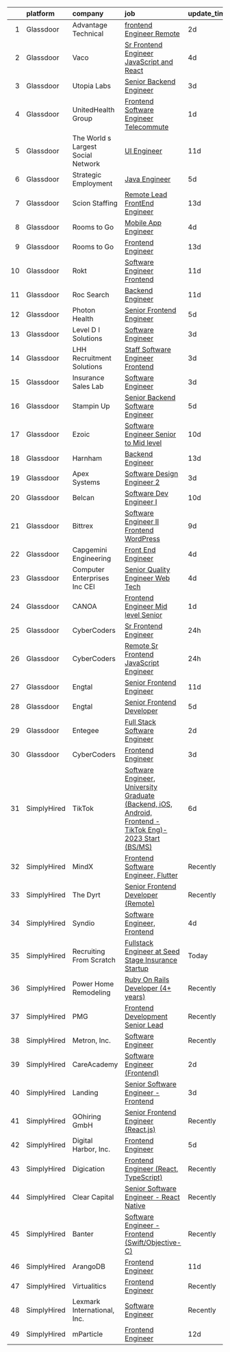 

|    | platform    | company                            | job                                                                                                                                                                                                                                                                                                                                                                                                                                                                                                                                                                                                                                                                                                                                                                                                                                                                                                                                                                                                                                                                                                                                                                                                                                                                                                                                                                                                                               | update_time   | location                       |
|---:|:------------|:-----------------------------------|:----------------------------------------------------------------------------------------------------------------------------------------------------------------------------------------------------------------------------------------------------------------------------------------------------------------------------------------------------------------------------------------------------------------------------------------------------------------------------------------------------------------------------------------------------------------------------------------------------------------------------------------------------------------------------------------------------------------------------------------------------------------------------------------------------------------------------------------------------------------------------------------------------------------------------------------------------------------------------------------------------------------------------------------------------------------------------------------------------------------------------------------------------------------------------------------------------------------------------------------------------------------------------------------------------------------------------------------------------------------------------------------------------------------------------------|:--------------|:-------------------------------|
|  1 | Glassdoor   | Advantage Technical                | [frontend Engineer   Remote](https://www.glassdoor.com/partner/jobListing.htm?pos=102&ao=1110586&s=58&guid=0000018330987e5fb58d14f649ba244c&src=GD_JOB_AD&t=SR&vt=w&ea=1&cs=1_f879a0cf&cb=1662967644117&jobListingId=1008129318648&cpc=155EB9D5185558AF&jrtk=3-0-1gco9gvkajcb1801-1gco9gvkvghqe800-d1201affea15231e--6NYlbfkN0CQRQ3eiV4YWjrRS1ho7HVQ9JO8v6Fb3eU0yDOJbdOiEguntuRlpE4-_N6DYLNj-GoNbhWoloW9UYMlEiTw2VMPn3FbRok7YLUCnncyZa0XMFF0mKdwlkeRCQychneJG58l5v9E7B6qjYHfb_wEMJuzNBhq2eu8UVNU4RIC5cgbk91vZg7LU1NJWvaqL89Sv0EW1QDkhEYGq40xKaEBaxQuumofMl0COJjNb9lttPh4LTxS0MbWbvgHhZT_9ts-0AwV_22H2hAtch7xXlUNX7qb9qaRuGFySQcZvS8NonXScsxdSsWLsHCjeAlOossBezp4R3VlyI9yD_MVOr1KM_PacENMpdSAl3gDFF7JHSO_YC-P-flQCmPPU-68189_GN3dsEB5DVv2VPZXTks8UHCEGH6GzyLlMt1r5-6T7xMH08uYRXzmxlTAdqDEQrasowozIG_COzmAkzt947tsE4NEMtv0s3Lu5Arq6o1Qu6Qe4VfWy9yhmDDE116bRxddOegSQ2YKxpXkCggEr7H_KfVkO4IAhd4ideMg3wCSrdyB7kvRwcFQR-TKyyPSvYbmqxiXgYiF82nCmg%3D%3D)                                                                                                                                                                                                                                                                                                                                                                                                                                                                                 | 2d            | Santa Ana, CA                  |
|  2 | Glassdoor   | Vaco                               | [Sr  Frontend Engineer   JavaScript and React](https://www.glassdoor.com/partner/jobListing.htm?pos=103&ao=1110586&s=58&guid=0000018330987e5fb58d14f649ba244c&src=GD_JOB_AD&t=SR&vt=w&ea=1&cs=1_f4d08de2&cb=1662967644118&jobListingId=1008124300502&cpc=8795CF9063CD573D&jrtk=3-0-1gco9gvkajcb1801-1gco9gvkvghqe800-4e950bf9f6acfd0d--6NYlbfkN0D_sybMACCpf9B-677oK5j6rPldVB6BlrVvFjO_o-GJZbzuF-qh4PxErFUqfUsv_6skaUflXih2BqdXhQlvP0FZVRezZT1P0kLKNuI5B0daSfHRSjiwz0W6ARHyE9ciVYL2wPpF1d45DLyArxkQJT5HCNF116AheAbVrY-Jp1erOzULN6xmpSGnfnmfQ0EMtjU6l3zqsqSVST54N5CgN0RW-_k_KfM82GbqEF70H-O-1zPld_d-GTTitVfp1GUJ-Ao2KkZkzQUM4GjqYqGYsBvXVr_JXdexjY1ibjnOZ28cQ1Wfv4MuRRcGsOH0ygT-Rrf25FP3Sv2Zg-BpqNS-uj-W6ygnjLVcaIV-V5oNvtOurj3D3jOq1AIBcBAhF2UzrW6N11uakBpG8TlyyGGdLTTw9tShnq1okn4b8CPPDNX-ZqP17hSnpRTH52qBFAyJv6IQdxRleufYDO6qlTpZgmEmcEwDwMOb7SIcghLi-5tKqe_CXp0_w72SfKxBagcU0nSRFPb2wzeBAGBixkoNrCZ8MUrSYgCbIMRMyJAQlPbVaQ%3D%3D)                                                                                                                                                                                                                                                                                                                                                                                                                                                                                               | 4d            | Remote                         |
|  3 | Glassdoor   | Utopia Labs                        | [Senior Backend Engineer](https://www.glassdoor.com/partner/jobListing.htm?pos=115&ao=1110586&s=58&guid=0000018330987e5fb58d14f649ba244c&src=GD_JOB_AD&t=SR&vt=w&ea=1&cs=1_41ad87e2&cb=1662967644121&jobListingId=1008126587134&cpc=CBEBA1A9D941894A&jrtk=3-0-1gco9gvkajcb1801-1gco9gvkvghqe800-f89f9b1e4993466d--6NYlbfkN0A67EbyqQZ2m7633xFuWhEzGHB4JWu7JYf7ZqKJexKnq162wqYanPRGf4HU2FTv_qYoK-fE7HD4YCvsXb894lBtgBas6AWca52qHWp00P4-DAl2NtkAW_eqPymGkShVRFcXBXTcbr_42K_8WQ82L1aI8en93F0sq-ZLmuQ_bOhqYGE4YEKnBQl9-b0xU7m7qrQXkuLKkqR6-Z2W9fIj-BM1USpm_HvU9PzWHVwnb4cnxDhoovwfUv6awIpbzpPgZLlVvtkSh8AidbfUd_gCSW1PZypNClJxBrus-HVz7MTpRDSZrXaxUJdxVkk6UTAy7y_Ss_OrbwioviDg_tay9vDYKAcEGoWJH7SIVD3J20jhglXvt8lR3l5NPdL5dtw2kIuJ9ClRSy8Vcilrqkz2eOEMSzdEK3rzYBrVXh-BiFkc82YKos-h03HPoez9ZYzSPoY7ulbAgja_Ccy1sqKs3Al41rTTWbJWxXt8n-9eQ-f7GmR0x9-5ieF9I0U6yDZzjwbt6xPkIkrvHA%3D%3D)                                                                                                                                                                                                                                                                                                                                                                                                                                                                                                                                                    | 3d            | Remote                         |
|  4 | Glassdoor   | UnitedHealth Group                 | [Frontend Software Engineer   Telecommute](https://www.glassdoor.com/partner/jobListing.htm?pos=110&ao=1110586&s=58&guid=0000018330987e5fb58d14f649ba244c&src=GD_JOB_AD&t=SR&vt=w&cs=1_5bb02ff0&cb=1662967644120&jobListingId=1008130749494&cpc=FD1C1DA32C38CFA7&jrtk=3-0-1gco9gvkajcb1801-1gco9gvkvghqe800-63cc2aa47bb42404--6NYlbfkN0C8O9VKdOj_1Zh75e9_CvYhSsWVxS1Pvi5WUWhsf4w7FOycHcR50Ta-CQORLM6vDVfhRbSYhYfW3Oj53oo_jxCdoQJRjMz219Qg33tsUGtjOmLguwsLwG16D4Ns_gAd9u9N9xHmCMWsal-BdaEvfTrfCYLZkKS0KKSaZr11LQ5DSLvSsBgZBCdsJ59Ob-2j2Jfnq0nCMyeujExHv1cNZaQBg-br7IBzqSIFCKZTg6OBYzBK1R0QJkPZQCyhibs6b3aSOdJwkHttqQf-hcUJr4DE3TpwfVw_8-km0d9fxvWq8az8Htho2aP3HWr8kcYeRdGNJZz4ABW7-YSpFTGjfx3aCujHcs_gV9BfHIyEFI8s0PUGWRcmFOgD_QJX4Klty96SliDSAnE1WrxRaiJSQQLOQJbPY2n-hWaX7_Wmux_VgmiyV5OMNOkI-K23WZiWHrw%3D)                                                                                                                                                                                                                                                                                                                                                                                                                                                                                                                                                                                                                      | 1d            | Chicago, IL                    |
|  5 | Glassdoor   | The World s Largest Social Network | [UI Engineer](https://www.glassdoor.com/partner/jobListing.htm?pos=127&ao=1110586&s=58&guid=0000018330987e5fb58d14f649ba244c&src=GD_JOB_AD&t=SR&vt=w&ea=1&cs=1_35b5b320&cb=1662967644123&jobListingId=1008107325704&cpc=B076152010A3B66C&jrtk=3-0-1gco9gvkajcb1801-1gco9gvkvghqe800-b0d1d05e3f9e914b--6NYlbfkN0DSgjPPcnEdvoK3uuxfISLALE6pB1FR7YSHOr_tSg5_QGIhoz_2VqUepdcKLBLI_zRC1ifvCFz4IC9M3K3yzi4LSEqnxPFcKoVN2ufIuoXP-IvxLw5B3LarhrY3vGJNFJPxPWXQ0SXsg7cjzARpfxY1j2ZZzyPhjU_M59m5a8uGmakB0If0jB-JHzy-VR_NgtgFTQ6IxGqYbixrNQAxTyYM2Aqd3aysGD66xdLNvRu0pJBV3z-QqQ44ncgm4eKRiqib_Ppx3_PEMHZjKTnlvo0RfGj6UCe--pcM51BT1cmEU8E-zCu5dzM0i0qaHkhqTZEvgwmhLweEbsMwSzbKr0pysT0bInnRe-8i6-LvgNuNT2qVDU3qazNLEdVgfqba2JKiR8aoCu0RFQfksmTtWd_hKP9OC1opxcfBQ5KILI9Pb7jWZI4prTMUCL8XHKas5LJbYMNi8SvbovJX7or33WJoxZWiMMEfe9lTYMaX6fBwoMmKncZO8FxPZwe6JQrUNzFK-UYETWbW2GPquru7cbAlmeL5iBTcTerPTHcWl2jBdry2rjXoyQPYJ2oy_M99KoxfqMyIUKa6iUIkcDCCzsaE)                                                                                                                                                                                                                                                                                                                                                                                                                                                                                            | 11d           | San Diego, CA                  |
|  6 | Glassdoor   | Strategic Employment               | [Java Engineer](https://www.glassdoor.com/partner/jobListing.htm?pos=113&ao=1110586&s=58&guid=0000018330987e5fb58d14f649ba244c&src=GD_JOB_AD&t=SR&vt=w&ea=1&cs=1_b37dfe33&cb=1662967644121&jobListingId=1008121419248&cpc=FDA93C03AE7AED37&jrtk=3-0-1gco9gvkajcb1801-1gco9gvkvghqe800-3b1412e8d633497e--6NYlbfkN0AEgitr2lGK9-2Owk_bCXKkX9ldcvmrRzAzunryDtq0mgDhLVKVGwIDjzzzoVm5zY2qVjCTOIX8h_W3jKvDllHyxzgmSlzyeF83fgdaw6MpEJnGALuiXS_55jcUND39fLM0krUxM5RRHvZakkUj3zrvbmwkTBuu7l7m6PH8nPF8ujO8DVeeX1ddbatx4OkiXabnzb-WVFIyGjFS0eP6a5ESit0qr9_ZyAiTNmq5-TQ5QVxqOTt2Ui3n_RkkVBq8Dqk7Loonba_ArFUB2fm4sVNA_cMoraBJwPfTBVNFS1aFg3Li205T7zB5FO49CI5fR1XCbz2Vpx_QjJJL9qR-OR8jz7nq0h5P6fSIKzA2cLKJIUAVvumlvdd3AKDX_BEb3sU06pvU6eFh__VVpV2eUS2cyyeAvbNV6d1gV411GcwAbNEALEva58XDiav-tomLV7FD1gM8zdwp4-ijJSHE89aAXNW6F0fxoTKrajSsbwREgJMuJHZ5Sv6xjK9hT8iTjF9Y4UicY-jsgRsL8v8b5kwMP9cYHG_s24Qzol4u9hiVqsNYEa779QNTeNEa5uwucss%3D)                                                                                                                                                                                                                                                                                                                                                                                                                                                                                                            | 5d            | Remote                         |
|  7 | Glassdoor   | Scion Staffing                     | [Remote Lead FrontEnd Engineer](https://www.glassdoor.com/partner/jobListing.htm?pos=121&ao=1110586&s=58&guid=0000018330987e5fb58d14f649ba244c&src=GD_JOB_AD&t=SR&vt=w&ea=1&cs=1_f7497a04&cb=1662967644122&jobListingId=1008101511563&cpc=39A4E8CE329AB187&jrtk=3-0-1gco9gvkajcb1801-1gco9gvkvghqe800-2bf903fc10a08fc7--6NYlbfkN0AxNjU9wWOnkzYrjpAN9mGGJnqCtvXlnsxswceXA4p8arctmlbenC8IJNJSuXsXgElwSrrl0KOsMNLZlTedKbHbb1qId1P5t4L_x4ZwjYvolSjTJSp7n72rWt726HbxkleHI9p-rTHxVWjIf4OLuw6BWJqtJWCN-xXdv6ZJfZuYGRlu4-q0Jv1KLFWgNXPEZ8N5l3whSHEZ5fUEJP7ecPRoBs1zU9ENdcsolmckxPCSg_pgC4C8AcwKh2yjml8WLiTbJXI7tCj1bvm3R2N5xdwRdv-vAeVHf6SSX-WqftfaCm3sUY9t3e1VztPp6oJyElt8IN7E94ltj4Tjbw_80jhifIRHWQ2TB4yJOcyhgDzrMMCWIa8rzMczH7k1mkeOJgBZkCxnOfi7FFuj1Cd-D8ItSs9lke5jJ4PSrNu3an5jGbV5La7aZZI3Q--cyL4AWLRFvLek6_JL-Xz5fmg5ls6G1DW5UiVANq7EpvfdecX26wAMq7tPWWXm7W48v0zZwqqh6tOxjdg_Pag6EMCNPfSn)                                                                                                                                                                                                                                                                                                                                                                                                                                                                                                                                          | 13d           | Seattle, WA                    |
|  8 | Glassdoor   | Rooms to Go                        | [Mobile App Engineer](https://www.glassdoor.com/partner/jobListing.htm?pos=109&ao=1110586&s=58&guid=0000018330987e5fb58d14f649ba244c&src=GD_JOB_AD&t=SR&vt=w&ea=1&cs=1_98a9df27&cb=1662967644120&jobListingId=1008124863077&cpc=FAE5E775D180B2FB&jrtk=3-0-1gco9gvkajcb1801-1gco9gvkvghqe800-a7c8396e4803a5f1--6NYlbfkN0DQkrWslipYdAKKBYyyAy12PZe5Qif844XZvzAwxKbcyIRxhdHaqMzJraSVoY3LdvaMoVlId25UYiVfvF2T0JgShpZ8-PdqbksD1Vy0piyBybvYu-bmXQbhcD4Lmg9BhRCSVd-JAz7mtzViAr63dpTQrAH0IH5xruTTR7U-kq6FmSAKYU2tYVxcPl2x6zND9L95BcNdqINhewLfr372HaSZd2MI41yGziv0dv_TTCrCDEhztLwMQuuBVtEn1n4GJmlUuwahXfHzCQ7nLAoq1iG6GT0kN6FVBZ6BZOsyffXOP_ZCwA2zSSOzpMfp-5z_XR0PSCEU2PDFeOO9-I27Nil50qrvPsBW-R2vNfvhevx9cYEVoJx6dA4eqgYtdXTcCkOsJFJXxCifQ-U1pwF34xQq43VcMHPRPxaLjS36_DAKO1951P0b_NjrBSxvKT8mTMb_wUyCzvqAFDTXpqCQanvNEqIZ__X7N-eqpsA3BG_6VkizXdp3SQ7LAbXgT0mKfQo3-VYV0CMnujywW-7a47Ulr5EBXb8Db0hsSGqkr0-KdCASIxwpLAfZ)                                                                                                                                                                                                                                                                                                                                                                                                                                                                                                                    | 4d            | Atlanta, GA                    |
|  9 | Glassdoor   | Rooms to Go                        | [Frontend Engineer](https://www.glassdoor.com/partner/jobListing.htm?pos=101&ao=1110586&s=58&guid=0000018330987e5fb58d14f649ba244c&src=GD_JOB_AD&t=SR&vt=w&ea=1&cs=1_4d9607a2&cb=1662967644117&jobListingId=1008101023855&cpc=2CAED5C921A5F994&jrtk=3-0-1gco9gvkajcb1801-1gco9gvkvghqe800-d7501799ad4c8982--6NYlbfkN0DQkrWslipYdAKKBYyyAy12PZe5Qif844XZvzAwxKbcyIRxhdHaqMzJraSVoY3LdvZqdbhDVRcqMbQg9zBKlovBqZFMKKGvJWxnb3S45f-62NWUmbAKl-INeB2t6QZiWm3M1XCYbFffNuOKgWmrB1Y-k2AUD71nAFg2pFsx9_ZakQLz6Mwdh-3VWtaNPTu5NGh-QxYGnk7V3y0JyY2qZphR5U2hG5YYVa8kFdZLbVdWQoxEUtohmkQxXkSyd-qAg-DC1l8e3Mnc7buLoK3AH59B5qF0q3SqLxlTBQMR-9nsXQXb5PKbjVnWy_TC4t6E2bpyemYMMRYuO4NKxhtJekoa8wfkkVMxRLzy7eCFW0iBH67RCtjayl6dtP_N5a-GNMCMjtMg48ZbAZ0FvB7yt3LSAA-a4HurvO7zA9takOcMFQRRFn965K11Wl1mKUMGr09eLEvKwEYkwlKWgaYj8QyTxHLrQAddT1itQ6Y30f7V7XiU2BLFBrOsDs23e3aRsM2ytVEFpzp2iI5cQd-pI237GV4UrGw-9kaZ41mrzDF9QA%3D%3D)                                                                                                                                                                                                                                                                                                                                                                                                                                                                                                                          | 13d           | Atlanta, GA                    |
| 10 | Glassdoor   | Rokt                               | [Software Engineer   Frontend](https://www.glassdoor.com/partner/jobListing.htm?pos=126&ao=1110586&s=58&guid=0000018330987e5fb58d14f649ba244c&src=GD_JOB_AD&t=SR&vt=w&cs=1_4966180b&cb=1662967644122&jobListingId=1008106164468&cpc=B076152010A3B66C&jrtk=3-0-1gco9gvkajcb1801-1gco9gvkvghqe800-77f2ec8f5e284c85--6NYlbfkN0DG4ntHtB_rMsnfhgmnSvK2brktLme1L4SiDeJjQ-izrVOLqRJ5-yjEhSyAj73O13Q3PtO63X5KJyEGElkrdXC8dVYl555yTfjfI7zCTlDc0ZyY4p5FPcUz1l-RmiMjyRN-sjkBDVTije2tXsJVMzBYagowhzKLNYnE9juGpy1j7q2Bsn88RW-inloWeTBnmKbT0ikGAeuDJ8Fb-q3Aezf2f61rVtcgyMRVWG3zpnwrPUzqQP1sgmw4tkr10QxC2lQTGNpp7u-SCeL4U0eGnYy2fuXN1qzFecc6RZDhx5bdIjlUK943Ozj_gzGey7i6bVIlPy5q0e8w7eGPqAGLPXDs2Q-o4upfrStSLK-tRgfJbUg_gjwqdDL-mxBxZYRT7KHIzkAapIlqMuOEUBzuHTrHbexaRHTiOm2z1mbUC-3p3PdwRqntQB17FKbiBCnRSt3BkSr3BCzzCspHo9BrZlzz42DfDwdqNtjrd4FReeSTmR3kOQXr5xVOSMOfT3zxGy8W6g-gkTv7QTd8WC2Vrk-K-tNnKnzvcze4psTz5-pRaaDCX0d7NSSZtnDp30KTGYIBaW3ng0sggzI_6heMw3sYsxS4BB5WJjln0fyBYOzfPBd6akFQhXb_l6UsYYb9ccGoL6Hd_91gzPIWP1dXTdGQDFmM6HpYLcYVa1GYAcW0TCOdwh-JAFUhx3T_TagFXtcoUI1waDCDPuw5EJOnMtX84n3MuIDi55xeIpXmBtdjLK_pI1HI4vnbQuwtMQBN4I0dREvmUUyAsZTsAVKLpAbJdCrssio3Li1zxupYD-9PMAvIy2372AU-QAMuzI-6-cp80K_jey7Ar0HPuiyiyuh_rFApCCzOnCrS_Ar0-yfA_kiZkOilxw-pyBYu67gH9gbNeG8MkSW4bERLDfA8oesdU_1qK5q2D1fYGLKRPekmsuOQaU6ORc7Aw8oWC-kYkWyFzUMvfHXejws2Cid2fHEMQbEaYSjbkB238l9XFfmJlxiDwvmOri7I)                                                | 11d           | New York, NY                   |
| 11 | Glassdoor   | Roc Search                         | [Backend Engineer](https://www.glassdoor.com/partner/jobListing.htm?pos=111&ao=1110586&s=58&guid=0000018330987e5fb58d14f649ba244c&src=GD_JOB_AD&t=SR&vt=w&ea=1&cs=1_e96c75ee&cb=1662967644121&jobListingId=1008106179624&cpc=654405A9B1E0A9F5&jrtk=3-0-1gco9gvkajcb1801-1gco9gvkvghqe800-6c1ecb19c8033968--6NYlbfkN0CMHfdvImXyhvk82aHanYmk_omNMXOkHedsHncAw9pogZQ8McdVG3ZgtV6D129IFYheYl2AoTsvV61TgBRO_HWqyA5chf7YpcTjmY0CRU3HNnb-U__zFRYToevb-Kn6eYKSCvBY-VRcSHlbu9PRsmVnOe7JjoVOa6tNFUKG0bVBwDI2zVJTfqOVdT8PbtOoviLEubdrWphGO9W2wMJJq5aBP9mQL3csfWW7_Bu6GkR3is_ecgAIw6ZLKRqVz0jpBO2CUz5sdZFiv-vgUFWYk-KFbo0N_HGuVVma86bHZ2Y2KwjHSsVW7N-URsitTJpBrRgABemqctFhimml4waq9pToYMZGYjmXrSrKprl-kwEDV9leQ0Lpt_cEiUh_bSv5NK70W-o2uXEhJWEGuRLwzVuApTHgDXOGanK7a_YY-v65gWQFooh4ldWMUgY58N6cdRe23pWT8G8FcLJgjE_kSXyyxU1AJ7pOIQwNBLk7gjiYZvzlFec_VDQrk3OLQGKVSBs%3D)                                                                                                                                                                                                                                                                                                                                                                                                                                                                                                                                                                         | 11d           | Remote                         |
| 12 | Glassdoor   | Photon Health                      | [Senior Frontend Engineer](https://www.glassdoor.com/partner/jobListing.htm?pos=114&ao=1110586&s=58&guid=0000018330987e5fb58d14f649ba244c&src=GD_JOB_AD&t=SR&vt=w&cs=1_00c073b5&cb=1662967644121&jobListingId=1008120705544&cpc=A65DF3A704A48F9B&jrtk=3-0-1gco9gvkajcb1801-1gco9gvkvghqe800-f13415fc29669980--6NYlbfkN0DG4ntHtB_rMsnfhgmnSvK2brktLme1L4SiDeJjQ-izrVOLqRJ5-yjEhSyAj73O13QCfwQQ3-HGC25VRam0C81xAdFqXaWagRtUtaXex-Fhc_kBkdUpvTQAUas88MRyjwb5fAzvpF2oVv4g0vPCnWjKrlqqgO_rdk_6qvV7LwilBDnIc8JEmEn983fk7Ia-WgXAMf998LbK2mWgffqLQ8RWkubBxvQTM35m28_iNCUY7UhnOAqLL6IajBaUHlGvvRwMaQlt_FQxnZWMVCB8hXPljV9rZpLQ7diSkv1uVpSuedIWKeRtIJwQwMCgVPTZ-NfWODZJSWxa1FdjZQv8cuxr6EKiAw7kM4uOClPnMBawYeAe1CfMKCe__JRtyUgdU-qmyGuBsMEJ_UNJNwFZwYitQbkC5fh7SOvGXxf_3rD2cMjxEg_rB17Vjh2z5HjBWpJysnh6tDHeb1o7qY4y8QClqW4NRiSzUQTAdxPUUD9vVvJQmGAGyH5OoD2Di-T9IHHNxcnJqI078qupyxOfPmFELKU-2hE_zAJq60OKFDjDB7tLPtW3naL5JI3n1FVVSnfR3R4Bn45JOaPzricPMdIeHrrFnItSC5U3Y1OQeqQ4R3_O_Wm2xVXgzmUyL_d-525nUD6YcrU6cw76ZSCH089iiEa4vVyThnMp5WzvVm8sLyY4L2Ya_FZLjrQBBZWwCMVeb7QWTx8uP2bB3nK_MkKgpJYtxsJbiE64jwyzQ5WQ-B25V9s_XT2eUqQFB-z8XZpOgrwbSE7le9CfmzsNfP4OyE4pytvIBWWJPJGofU7RFiXfuMHl-1vTf97KgBpVWRQvnuiN6AWEd2DLsBgsG1_p8vW3BstHFc0DXzqja1lk19R61EFBER4jQwLraeSfAPLOJksAQTo4Qa8caWoxF-wdf_uxqGeNzjfwg-9Qo1-R1Flf3VwE83tMH95Lb2iLmZetolsbTYBTVOCCctz5eIbCMSu_MidopuKmuehEQpkZFniRwdfwL_jg)                                                    | 5d            | New York, NY                   |
| 13 | Glassdoor   | Level D I Solutions                | [Software Engineer](https://www.glassdoor.com/partner/jobListing.htm?pos=120&ao=1110586&s=58&guid=0000018330987e5fb58d14f649ba244c&src=GD_JOB_AD&t=SR&vt=w&ea=1&cs=1_bf8ee50e&cb=1662967644122&jobListingId=1008126611333&cpc=6FC5BA77C9A4CD78&jrtk=3-0-1gco9gvkajcb1801-1gco9gvkvghqe800-e4922974368555e4--6NYlbfkN0DoxpoMtjotM0veAeAvPnoGGr2G-OnzvfwVh4tR0PKSS0wPbv5Gf1fb6TgCQ_258bHGReqYjc7Sb55YfEzp8SvVXcgMkCEiAK3rhhZkFiAzDIzV1UeiekqpLHCLY6pHaPXxuoNxYnRGQRsUN0lf2PH2TjN82fIAjOK20Pkyhiabd6JwfMJDVneAdl2kFTvOn_--33S6OxiO3PaaqL0APyD25BDbU0wdzPQfpXS5FIm3C7ZUT87kvb0MwbbrKKOl36uBWHmNHsHMCdaot9zWTWcDVwNGbenZN2fhk79ntrtlCp9VnhkR81cIX1mf6UJgcLBYr1plpFDDWu31rfOUOfTpiiPbSOPRP2nMstPpJJqnzZzXGBsJmj50iP-KU4SZa-zaekWjOhLn7z1_CNtU5olbYzxSu0qoHK9tdzCtmkDvWpDrfxpuKVzITDtSkIGyiFkOvgWMTYhTE5S0qJE5TbCgh3Ja11xi-KHr32xsaD5gN8e7hVxULU0OHRgasF1qhxhlt7NJBv8qzdWyd0JN9lDr)                                                                                                                                                                                                                                                                                                                                                                                                                                                                                                                                                      | 3d            | Remote                         |
| 14 | Glassdoor   | LHH Recruitment Solutions          | [Staff Software Engineer   Frontend](https://www.glassdoor.com/partner/jobListing.htm?pos=119&ao=1110586&s=58&guid=0000018330987e5fb58d14f649ba244c&src=GD_JOB_AD&t=SR&vt=w&ea=1&cs=1_2b34a0b3&cb=1662967644122&jobListingId=1008127232968&cpc=AC285F3A3ECA6BB0&jrtk=3-0-1gco9gvkajcb1801-1gco9gvkvghqe800-d9e93a61129cba70--6NYlbfkN0A_GD1K3dzeu7WcKnsm6RLSD1_QV-mkIht0EvhowBp1RB3nB2zK51B7Vjdo850qtD2rGVOISpEJzKGRctc1CbYSpvubAcQ0tdv-Px6lIolYm3r2GTGWii5LpjK73ImhsViM_z5kdC4YEL0bMM_aBQHQwHb2brFQ1rdcyGCCD-u8Aj79b8ByFrrFSl8m17xW2GDy1mwakOBoNXNBUedDvzCBXSx2Q1rFlIIxFvq-drPpaCpwvtvhpNF4FGe8rayPnBO4iyEO5Yz3whlf1w2ufUIw5MI79t3pJSIynPgYiYwt-5vVSmRK5QnDOJYXiXjD4ljij-J-ijibuMQs0nTA_zjxiupQ3yYDGj3i0HNmMqQdq4_Y4JxZZZqrTVwd_b2nv9MyK54M4QhnmNX3puJ34fAJGtL0MMWquznrj35vhm-CEB-lXQbqyy0cPnu7I8FWMGzDCPCfkeWUMOY31Vg9_tciyiLnelBgtbHaxfbvz_0JRbshs2lWowP0CHNPNzWbZwFKc5Uc9VuNgAC6MLXGkjBiOAE9TS13ssRdNdGuY96VdZRZZ_njIpVi6YJA1Uy1HZYirunDkn8l_Da8PYgvhm4ZaXYDTWlAcQnKCCW5oE_a-KTsOGUkyvjgslI5uu8xob5TXHH6fn51nkZMKKVfih46QdAoJepfMTYjs7LSdgxe3jKKKMi-EcLgSTS7pQjdSvA7AC1TfSCvUrsQtHgNo8Q9NflXO0HUgzT0FGiCz7444R1dKUC4_uc1V7N32IPYUwmLIes0EqS0NObIRs_aT2v8NlGeO7A5j-A%3D)                                                                                                                                                                                                                                                       | 3d            | Millbrae, CA                   |
| 15 | Glassdoor   | Insurance Sales Lab                | [Software Engineer](https://www.glassdoor.com/partner/jobListing.htm?pos=108&ao=1110586&s=58&guid=0000018330987e5fb58d14f649ba244c&src=GD_JOB_AD&t=SR&vt=w&ea=1&cs=1_5a589ac2&cb=1662967644120&jobListingId=1008126255313&cpc=71532419B2302243&jrtk=3-0-1gco9gvkajcb1801-1gco9gvkvghqe800-8432d85143ab3f20--6NYlbfkN0D4nuovUOU2dPryPr7-xanE7ZFWASvaSyNm3BqXIbrO0kEOGMXXe_wCrI_JoPWUXP9_G7zXMQfK1FCaphNwCFzm_G1N9ccnMZRcn9veBgY7OZEeAhl_iSrdIXKBpIb9TTv4Q3T7VxfOI-mxXnv6BlQ0aT8q_7HYlBhY2aGtvpRAlgF5OOTP3yuDjOiBsuSWLfCd8heJhhviCBeKuIsEnDZitMCqKkyxVELc2bhemLsC9DVF9OwfE2FHyggXimB9YXJ6nRGkHw5xcWa3Bo45-w_XwrPPPdDc1DnFqgKP-2sMbTqV7gGL8enmb3wXJvc6O2Q_a0IqgJTekRG9QQgfBeQICIV0e2HziB-5s0exTEwGzCmR3JheR_RLQgcbg6fVVyXO2DKKNx3ds114jU9wd_J2mLJTw1KNzrkkF92VW6LV9F1vNaJ6__xGMrY0aen3G2guIJRCt5KNhQtWQJS-TlOTOSGkk2CdRNzwcrMmv2un_UcHe-dpWj4KOM35oGETXsCdsi0yEVjo6A%3D%3D)                                                                                                                                                                                                                                                                                                                                                                                                                                                                                                                                                          | 3d            | Irving, TX                     |
| 16 | Glassdoor   | Stampin  Up                        | [Senior Backend Software Engineer](https://www.glassdoor.com/partner/jobListing.htm?pos=105&ao=1110586&s=58&guid=0000018330987e5fb58d14f649ba244c&src=GD_JOB_AD&t=SR&vt=w&ea=1&cs=1_13ff2a19&cb=1662967644118&jobListingId=1008120691992&cpc=A156626C531925F6&jrtk=3-0-1gco9gvkajcb1801-1gco9gvkvghqe800-f92312f695480afd--6NYlbfkN0C2ruSLbldHgJRxGqX58M4ekFWuaOJ1Xy3nZgzYPyc2K37hwv1yneRTQIcI30P1xsvc4WyCSWXL4dZpEcAjy0PQTVREbYrVwoKT4pzNRZAcqOaifpTm33oN_VYnIu4ASa4EplTCfA64PcFTc1gPKympLjzUOXoFL-Avo4gNf2lFAdIUU6y9s8wPtcXWh5mCglK6p72ic6iVbF1EZzPzjv8hkW5aLG0k2qqy-emUwzzqXTRH4ch0dNgsPT1PsjoJKaRbSiVRoDjRFgKaZRb3qlfib_amoRzZoQq60PYgAUKSlWlKQi1P1sUcOEyFnNIA-mQvjhC-mtaK2OzZsFIdZ9KN9KO43L_eD7dtqmjBgZPmpRsN07xpaRVIfuLrUk3SWbxtuoQ102gEw9cVss5GrlCSbOra8cydQJurjursd1yOhC4giYmG_biV8RUU-1OgnKhdbpMKFVRAffoVEJsflz8XDTwMoqHyqGUb2PQQC3VAxIotkSzZ9LxQFhW_D3TStjm4kYeuHI3q7oRIpwnRiWVr)                                                                                                                                                                                                                                                                                                                                                                                                                                                                                                                                       | 5d            | Riverton, UT                   |
| 17 | Glassdoor   | Ezoic                              | [Software Engineer   Senior to Mid level](https://www.glassdoor.com/partner/jobListing.htm?pos=106&ao=1110586&s=58&guid=0000018330987e5fb58d14f649ba244c&src=GD_JOB_AD&t=SR&vt=w&ea=1&cs=1_5f57f0ee&cb=1662967644119&jobListingId=1008112130971&cpc=74FD5BE86273CE52&jrtk=3-0-1gco9gvkajcb1801-1gco9gvkvghqe800-4621743211bc1d03--6NYlbfkN0D0pzMgtNUWpzn8X5XVkObFKyvooyIGCFK59PHkyYz6-aLralnZOip8wJTPJMsb-V656qBe4hoYnwYC_J6fWFs1-yTKCfR9TOgVzmyT_VZTfensXrr0OOxfYoLTB2vIUpsgmQLc7Sh-2sWEq1QNpk07trX6bknxy6rz43FGaqqwT6DhsMgKEONqQRXLZCB1090UKlc-jCq1lyMiU8_epaQalJ3jslo0JH3j9-fnJ6r60obuTVTRcPtnIat7SpNDcY6RuqwvbksZ4F2ngAmgo5wz3N20Q3S9YLVUSJqc4192zDZ9OjFbxQMBFQyaT677DRnvI0uVwvmrSfmr15Nn0JZCKS4fe3NkK9iPR3lpiIbKvbF6C3hYx2z9hrYOdySZxcnC-rApFunXSu6XIjpyrxgQjYGZgX14HtxJxHwl4xGwCZLslcBJGZpBJ0K2Q5GS4rnl-vA8dbSptGqmyCQgptYxv65wvCyDshwmAuVMLnH7rA1YuvePR7ejYxZzdgBDbCjXzn47YT7F5GTWQvXFAGfoTAhPZTc3JlAf9HCteOVIW4nh1iLBPNDpJk844R8mRy1QemeAIQ2kpHeaqOg-Hkw2wDGwgPHEZGQ%3D)                                                                                                                                                                                                                                                                                                                                                                                                                                                  | 10d           | Remote                         |
| 18 | Glassdoor   | Harnham                            | [Backend Engineer](https://www.glassdoor.com/partner/jobListing.htm?pos=116&ao=1110586&s=58&guid=0000018330987e5fb58d14f649ba244c&src=GD_JOB_AD&t=SR&vt=w&ea=1&cs=1_3872427b&cb=1662967644121&jobListingId=1008101961768&cpc=F41FEAB56D215062&jrtk=3-0-1gco9gvkajcb1801-1gco9gvkvghqe800-5cd661fe094360ef--6NYlbfkN0ARICpNo1DhGqfodICOss3ZS6QdhS5AHh5hrs_CHOPYq4BHZ-NWbK_G2I-30mX4efI3qDu2kJLiroSINC_te_ZYqGd0Wq6bskVJvJ-W6fAXIpn_MG8TjXGzRXAbGlhSu4x5RDtWlVlCzVAxxwc-GJ7Jn4Jgc8GG38sgW97Z85qeoGuXYvLMfIuBqxoq1HYzQKp6YEkIHQtbtb9x0uDF3BLQAUxSItHYk6u4MjRJxdGmaNUPwZfbgotz2foGzMXRMhvqeApJClYxj91P678DMSoNL6bWBEumiPuGAN4JvItpvDh9ZY0dVBmQZ3a1VLHn2uZmujxiPCMaqmulVjIGzrQ8uBa3rXTecKcIO4Z-fRummIinkx0xP28L7nhy0vEcXyzmYZ_bwoVXzaaxvslhhcTZ89dg5VW4wXDICXUKZg1Bg3u4FK-nkETJ2BXfM0Pi2pxusptPPyHq0Zd11sLJZlNpFBbNLVq9l-YSiasGz4_wJTw8OevVxac05p5v4GS7R0CyqAsLCgRAZqkzPDCECOraie0_6qpQp4ZSX9hbe77jFJZhPytP1Fze9sfyAZMDW82ffpk5nax_x1JHm53Ql9sm6OAxcqU2rpHu189GF4cwVE7BBVAHYBKzTQkejU8eVdVxA5dwXq_4aytnEfquG8l9CSb1xKlIPUQ%3D)                                                                                                                                                                                                                                                                                                                                                                                                         | 13d           | Remote                         |
| 19 | Glassdoor   | Apex Systems                       | [Software Design Engineer 2](https://www.glassdoor.com/partner/jobListing.htm?pos=129&ao=1110586&s=58&guid=0000018330987e5fb58d14f649ba244c&src=GD_JOB_AD&t=SR&vt=w&ea=1&cs=1_b999e789&cb=1662967644123&jobListingId=1008126535221&cpc=654405A9B1E0A9F5&jrtk=3-0-1gco9gvkajcb1801-1gco9gvkvghqe800-a825700f67a73769--6NYlbfkN0DqWjE27Bj7wQp7zwejGyju2OyxUuq4SEucXSyN07WCWejYvQmJsgF2DYF8Y-TYieA-SacQPR8TlyQt5ZSseY8YplBPvN_-dys6J9NatcZapWvG2kXB6nONh-Pmtfh5KERjQ_cKc26Ls7sta0XZoHc9iXkrc3VSkS7gR4-i_-UQ_svC9Cnv_EJYpa3VLhRBeJd8f9WJDWyNTd59WWt970xKn35NfwG0HEE4SXdXypt1HP1ziiv4TZ6CZfDPZKv6CPDgW9uld9t6wDeDsLEhdTs_L7bsKDexF8RF01-O0XD0XuWbL_Saq3kpQVz9n2vzQlxYJvgh0--vhPRNsld4aDnbQqifuT9ojLLN6IK_9EWYn9uMTuFemSspoHJzEWjUMsL3OGfr-Q805hBOF_RZ5yWtFaPpj335jLOE8EXKfGr-EyBmDW_1rE7pVYPk7jZdkmM80Cd8bCRgnT0XJWsNnOI_SjX8nwSE5zS8oahgw1lJD1kD33d60ek_tab1R2QFYoqa8mIGQZv1Ll7YcmKi7XfsJPQWKQwTagYQ0WsqGYdH8cEruTV39x7NowL4ocNeL02Yo5JZqCBwKiCW5Va7QEr9LLZm4qsb7NHLKIuPAdD2Esr5pzAyIZYcTnGbnaUOtEPSyAsuXMty3mMGrQq7cfaq)                                                                                                                                                                                                                                                                                                                                                                                                             | 3d            | Mountain View, CA              |
| 20 | Glassdoor   | Belcan                             | [Software Dev Engineer I](https://www.glassdoor.com/partner/jobListing.htm?pos=130&ao=1110586&s=58&guid=0000018330987e5fb58d14f649ba244c&src=GD_JOB_AD&t=SR&vt=w&ea=1&cs=1_58675e9b&cb=1662967644123&jobListingId=1008110529492&cpc=48B9F4758953335C&jrtk=3-0-1gco9gvkajcb1801-1gco9gvkvghqe800-dd528e7e7ab15ac2--6NYlbfkN0DXzDzZ1Oulz9LSjzVbF8otUHEujJfFPwzVdyJWZPnyGP21i8g1idx-A-BThzGW7o8iLC2n4dP43abOWRFj6Z0cKcFBwXRdIBGKmT8JsNpcKrp1UfIQ0W1e8HOKJokxQ1ZqXA92zHCrezo1eHfauZ2bJXksmoImMkgMU_iqFE1q_RKZ7IFKRssWhIO7UWj3WoiPqztawvenDWfGtw2Fq9FJ96dOp7e7vfSrpzL69jhbQsZjKcpCfhXL9l4aZiMakj3KMz7gH-OrdPkP6wlb2HBTHy5hkdD29vLMTm6gfjKX1NzqFJppefQ0rH-ZKvC9YTFG0pio_Mco6HnqCYxUtQ2kU1OrWoysEwAKkzyvNK746EZ2hJDRirdQXIAlHQt6deVOywb6_R4J-gGRIpE1U2m1nHMdhcudv0UxtLNWBQqgRNu7eyFGXU3PeoNi2kn52OlNXuC00JDoKbgpo941KU2FRsNdYOiZo9Q8bxzwGr6afabK_Bb3lV3S7h5r0WslKrCqDpblqrFzIB4-os8GNu1GDHy_KXtf35BiJabvkU579Dgxe127l7xhWJNrPsKvcOtaHVsCvAmEIVSEuGRSZl0pEsEECIC_Nef0vIj-moLNP8CsZhX8nI1EX_QRerV0kcE-W66ONlRUab_n1wW38ysI8ex06Um_OMNtNNTFZp5tLuvqa6AsLHnNizIsl0YxRqBozF79mEiIK9kmliRfXde21hVKxnv2bQcLqqQU2AAjvpDcb_Y6JwBLMOi-sfPvPOlJejh5AklIoR0hY_egqnjJw9q74PO-gFbFW3GKpf0uYNwjP8gNqgGbl6SotSDNfxYWVJC3pPJk-w%3D%3D)                                                                                                                                                                                                                    | 10d           | Seattle, WA                    |
| 21 | Glassdoor   | Bittrex                            | [Software Engineer II   Frontend   WordPress](https://www.glassdoor.com/partner/jobListing.htm?pos=125&ao=1110586&s=58&guid=0000018330987e5fb58d14f649ba244c&src=GD_JOB_AD&t=SR&vt=w&cs=1_95bc3648&cb=1662967644122&jobListingId=1008114133792&cpc=F4EED0218A761C36&jrtk=3-0-1gco9gvkajcb1801-1gco9gvkvghqe800-96c46463a50c4cd4--6NYlbfkN0DG4ntHtB_rMsnfhgmnSvK2brktLme1L4SiDeJjQ-izrVOLqRJ5-yjEhSyAj73O13RRNJJ4EA85-NLAVBp1QAFg88z0DmqNU5hsPMyyt6rcl_r2XaXwqWVHiurPfWswobcmGd7j12yKssgvtc7LSp8w6SyQmi0d_TKgNgcWmQonzivzVPBAhBKZ-h0iCBiwIdS2D_UIdG2kz5Du51ZRZ0PcX93cAk0dzKso_IEl38yTDj3FAGR67Df9STJcb_eD3a-uSzNUO9iq-VQ-6eX37bV67TPsLugQQbchufZ-Ho-lMgKpgDCge35yy9MQy8cpXn4egSF1_MRQVzrFbFNgrAY1IDGG0S-XgTE0IwWuOsQX5pBtf5Pxj5GI6FZFyCMC7byOjRYaQtgFDNNZ9be0an4VJKMh4WC30b8zifWrYPFFtIZnjxataLvc37suxELq-2EFX4ITrZrqWaokoLVwDm_mkbv_bCn9-wIyEiVozdkZKM5cpr2zUrbQ17IgaGHmIyg4cQF4mmXSlVJcFQz62YMygV-xXD2rmDM1IgrezvL8_8cxPHn6drjc2E9kiIzxPYpJknzB566MmDCAUt3XQ13y1c417oROgVV8hfzbh3cHRpgdWPLsFNgPoJs7SPHypH9BvI9XVhvC22ofyrlXQK39sUujeunlMSv4U7Zc2zc8Bu2orOZC7h6YmLeU1XVwtW-XWvfQU426eDyVaNW8QSOVfI3iFfcVLP2Putwx1T8wIMiGxXCeL9lO6Aa2WihC3wFEkDGRHQcBSh8SzflKnktWU6vue-HolAbHsqAgpxQWZCwdYC5a-6CAg4qk9zodQ0tZ_TbdadsjliqxH6ONkEFtYSB4eiHug4GdbwIukvlESVyWZRxfPvI7-JBxTM-qGQjLnluzfWyhu2RUfo2deAOqgFgchTGbXWMk-KkC-MBXfxzIWUiH9zIWCHysbIsmqs-9AFQeP4ZMBGSrR6e2J3CZDOA-26VtlWgfOST5ZELZZoPctSLhOPLP0eJLvkSW9H6LmEGcDY9hgdq6muyNqycE) | 9d            | Remote                         |
| 22 | Glassdoor   | Capgemini Engineering              | [Front End Engineer](https://www.glassdoor.com/partner/jobListing.htm?pos=107&ao=1110586&s=58&guid=0000018330987e5fb58d14f649ba244c&src=GD_JOB_AD&t=SR&vt=w&ea=1&cs=1_12504f53&cb=1662967644119&jobListingId=1008123803694&cpc=F17331D9BECC482A&jrtk=3-0-1gco9gvkajcb1801-1gco9gvkvghqe800-35b4ef30a6a5e36d--6NYlbfkN0BCspdfmHAnvlT1rssiZIGnwSyIeFSfDwcI4v3Tox-fJNSROZmCmBM15jLntVkQm2g6C1eWmj29D3udmLOfyTzfxAi1MWq8mrVYZBpI4b2RIZM01mO3jE79dD1jgjqRUbqrNKiBxfKCAJFP7E0AB7KfNpYMytQppb-E5sBsEbxmE6Fxj9Lehlzj1JyBpPXjlif6H_99BMlegmLWd6VxHN3snii2uMENp8JiA6Vmkbmp5dnh2DfSXtGadeJcM_1YN_G6I8WS2dMkVTxMFL2orbaWCJt6u-J0mu2eMaY4RsbEVu4qMCDvpBzPmi5jlXS3ifc5GJMcbb6YxFnPD4RHXH-BPn7va3gNYNb6NOAtL1h2dMbqMVHMZ3kiG9LsD0Zd_mgNFxsBpE1i3pmgPo4Y9792mxaHKIk4L3o-mRHyqdQCTpXiMs8PuPk-yypL4kQ2qk8yWK9FLqOhxLIspox2eAXQrUTbKwPlIXBhc3L5EMcSkLocR1sM1oJnlOVtuACtr7H2ekLTKswrYl7xMur-ZSez)                                                                                                                                                                                                                                                                                                                                                                                                                                                                                                                                                     | 4d            | Kirkland, WA                   |
| 23 | Glassdoor   | Computer Enterprises  Inc   CEI    | [Senior Quality Engineer   Web Tech](https://www.glassdoor.com/partner/jobListing.htm?pos=123&ao=1110586&s=58&guid=0000018330987e5fb58d14f649ba244c&src=GD_JOB_AD&t=SR&vt=w&ea=1&cs=1_eaafb00a&cb=1662967644122&jobListingId=1008123754105&cpc=F4EED0218A761C36&jrtk=3-0-1gco9gvkajcb1801-1gco9gvkvghqe800-d6650bcf0c942861--6NYlbfkN0AVVnl_N3xmP3MApcGA3sr6MLnz8P423WWILI1WvbjE8Ry71v-lom9NKs8rBQiPPScAoz7kBLif8B2XfVkUSx2W8MW0k3A6Iyj9LyuHwZNDF_KFmCed6bap2Z17c2vBxMAW0xJJVIuiBXcZCeBDzK3d1t7gWNXBYkXBlq6gq0gzI4CsDd1QYMViYBI2JG5WMLjv4I2980eY5XXxqb0v4hazv4kneREuapDqqf_c-SWObaymNuRzDm6_Vnd2hQa0Ljow0Xf0AWMewFYVWYPZav9uDLMdnTdymj9HQy-h4gQXd9HayCGlF7N06Q2YGXz-ZkPZq9bL8lBGbQ4CsxXiXP1IOSf0Yt8PMEjYXAuxdnXl_3O5d81V4hZvttsohW6arcKXYk_xX3BKPLTAsrr7sG79jC4bYh2qOFaxCBQP82D7gw7h_Nd3qKzEqa-73ufiYxHrnZNksqyKq5pJjHH5shNVobP1GGLL_bG5_l6gGuBwLv3fuUvXSQ2axvRoN8ozBbWupXUG3_EbMA%3D%3D)                                                                                                                                                                                                                                                                                                                                                                                                                                                                                                                                         | 4d            | Remote                         |
| 24 | Glassdoor   | CANOA                              | [Frontend Engineer  Mid level   Senior ](https://www.glassdoor.com/partner/jobListing.htm?pos=112&ao=1110586&s=58&guid=0000018330987e5fb58d14f649ba244c&src=GD_JOB_AD&t=SR&vt=w&cs=1_96737292&cb=1662967644120&jobListingId=1008130982232&cpc=48B9F4758953335C&jrtk=3-0-1gco9gvkajcb1801-1gco9gvkvghqe800-6e8835c575e33d5e--6NYlbfkN0DG4ntHtB_rMsnfhgmnSvK2brktLme1L4SiDeJjQ-izrVOLqRJ5-yjEhSyAj73O13Rvk4nfVGz_Y794LC-Ouw-9zlSYNbK7iVejdda7jazhu3kOjW5kxUfWFXfoSfmJGGdx9QTmUlNUzY8g2Q1GqmONXRRRflfZIQohbO0q85yS7gUHyHpcPU_JeXfFAhIxgYrmEXw4XCvUvUf5GlV2XQWfU5WEK2J1fyy2Bg0zJXAoOgOnyOG_zuaLGkordNdkLxCZpzu7veeQfvLiNfM85bbLIHQwQaC4LhX7eO38TlMlCmuvTBMu22UuczXY4CxjbvhZggpWyH6hsvFL1x4BLXsTxqa3_-RWJ5WvvBonDGczfZ9u6P8NV7LuJlkZ_eVbXatQgbID-NNZW9Xi9K8jFU_bbo6J6p0R6vUyVuh73f2D9r18hgg9OMyaqEZJYp8Sz8-_M890cA22dR3IzjIlw0IHGSFU3LYLD-TiRYG2RzjffdxCZef7fEQb6GUwtZelglxk4nfVORdyfDJhz6f-k-9oYsUGlhysT46KfCdVR8bO-EDiu9xxz8laGHE4qBvHXVBUTTia_hMotjq2cwpqva4iPmO8fGBzduL9XMJmkKYaPoCJHvM1AkoNwF-Uvb4LwiTuIHzzLvnjGxzcSSo5BIKADiQ5OV7qFWHxDRZleBkdnQNgb1OddxBXRHqOUQNEJx-FH4i8AMlg-2V91aA9BFa7ylM74LCO37LBfAfUnM8KXgt080LeuVb5n4xt2KZP6V5HQC_4QRz4Nt6YNjSJnpLeDvbisMHnbwe4GJRTqLtazd7JwNEM4IHzJW_nh0d_aL1pVkc0SUR3Z_HcFI1MphGy56bfcpACJof0O8XIIfcuALnzlGA0TcF0ighJNW1DcXR3s-CZW3Y_vuBkou_FOmirIxEaaFLj5LKl6kqu68AztuNyKsuNk3RLahv1Fj799FRShkysFOz8c8a55UQpb6_eGXzxUcDYRV9NwzSWmxevGD3iVyHUoLqFmGawWCzjxzKkpwJeRkAx6zdb6h8Fpwip)      | 1d            | Remote                         |
| 25 | Glassdoor   | CyberCoders                        | [Sr  Frontend Engineer](https://www.glassdoor.com/partner/jobListing.htm?pos=122&ao=1110586&s=58&guid=0000018330987e5fb58d14f649ba244c&src=GD_JOB_AD&t=SR&vt=w&ea=1&cs=1_ae368210&cb=1662967644122&jobListingId=1008131459391&cpc=FA84DF7EA1EC2398&jrtk=3-0-1gco9gvkajcb1801-1gco9gvkvghqe800-33204bb433441eeb--6NYlbfkN0CpFJQzrgRR8WqXWK1qKKEqALWJw739KlKqr2H-MSI4eoBlI4EFrmor2FYZMP3muM0KzrD_pLFXjvosrJY8Em6cRXb8Ha9muC51iLFrhs3UVf3VCeWGKLTV7ofOB8TLGzHsbKr6wxpvmkZ76Z2XHmxY1BPUeo5TxFt5AAx7uQHch_eICGkiKuc1OvesTkylbUbvbxqP0quZQeHlXZOKKjtkFmDeLprMItUUIgkTrNtHpHwBZiebhZX69HFu1x_SFsRRwWeUc84PmSsfUP_6thb7H1s5zrJKRYS-Bh_5Yy2xv-6g0TTvjwooE86gupDcWC3PHSIuQ_kLRl8uPRD8R1MFXe2diGergcauHCAGFlKz8FKwFGNX6U00hEUorKfuC-mnK-RKwL5cfcoXHkI14_wMaG67cgrNmLT1Z01YGJsQqGcnCzup9ZWWXlc8iI_FuMG6RR4gmCMk6qDJL7q4SLmvGtKgORUqZA88o7dKYw3p77FZHiEWvo3khpQQFr1DCxjJ9URjZQudofVOehIRxdDVtSJgm_N3Nlx0S7uMloOtUvQmrC6FRlDzpzsU82oKS7jXmzv7BmeyS1YmfwOPYUWBNaE5s8UZq4tCCt19YQqehJxwcK__oXIv9pNUAY7eTD6ze6z3LyAeUvSdayCx3xX_92xImvldcmpVJdgFCAfSqx3ulYiSSaZPkgR_cUOguRdkiGkZymaoXjWzQdeSblql1-xWp4MSfW1uipo_Dn22IBPQZZzAm4pmJHcbSzUVzkx5y5k_IkHmRuVr3_uH1ZAi9e_Uc0eZfNRBJN297hSiIeCf8uEaoN1utUC09pGmPzCjQ_tS--pZWDn8gxUphfHjE0z4X3JOrvXzzFVOW91WFBkV75Nt6o4Fo4biaC1AFsj4guT5p9-XErYk_W99M4Y4kXhNEnGEJktxKE-Pnirq-2DuiTKM_5zgJdMjufKL8qfBAdHNLJchcGdMQlLxD791p4TiHccvjQb9ny09wosfk3qGRliBdHw_)                                                  | 24h           | Pleasant Grove, UT             |
| 26 | Glassdoor   | CyberCoders                        | [Remote Sr Frontend JavaScript Engineer](https://www.glassdoor.com/partner/jobListing.htm?pos=128&ao=1110586&s=58&guid=0000018330987e5fb58d14f649ba244c&src=GD_JOB_AD&t=SR&vt=w&ea=1&cs=1_431b4421&cb=1662967644123&jobListingId=1008131459124&cpc=FA84DF7EA1EC2398&jrtk=3-0-1gco9gvkajcb1801-1gco9gvkvghqe800-a2522076e1014fb7--6NYlbfkN0CpFJQzrgRR8WqXWK1qKKEqALWJw739KlKqr2H-MSI4eoBlI4EFrmor2FYZMP3muM0KzrD_pLFXjiYjveyY-gMN8BmFWDlGc6aEumbsVLZv86fM6oWh6tAcmB8c3mteme9reQx7nJaOmKcVOAb7QVtKvBTmsEqHYFImsvpzFfyZbla-tBnuRB56Rjc7TyaU2TjXPABt_2nfeTbPQfKf6xOisUMmKj9nxoS3fdLf3gBI2LjV37LDjY9but4IYWYphxFAjqhY-pJo7zyD4EgurPgoTac-Ap8d5yFwfkP0EBao8eZTeP_NUJ6cpRbgA57uQGldk-zMKf-IKW_mO7aNB8VmULFDreg1Kr_ColOol_UbOByV4G1l7obn6V5-0MIltI3hP6xWy4Vm8XmuWqA8EvN6CKj1XxPt7kjGSg-oFVWeJ8RZcNZLx05dkblkLhXZhxK2NIId0zpGViphWnvcpuV0AfTfzfx3YyphpU30AlqLKUX0T_KvopyPnCVDg2WO2As9VWo_5gzJcnmkzgXCjXQFDTfpCrhDztvpHON3PQt2Bi4iV3IdvofELauTnSRXfVzhOdbOLyj3K4RD268uEeqw97Jf6UgaZXu5tzz7asNSqzBV7XML3z9de8p5r61dOhnkBGx0zbSHBOBafJX0bs8VZI0ubjT_LjSSMS0pQKnmD-ghXTW7INOhl6QCFn_fvztdIibMNAd4naTMItaljZJ3rTkV4CWGC1bWH4EnkcgXHMHE98uvuCW4V584GDXhr9owa6QTIsuhDFdtqAjkseeywOrp6taVxBXp_VGpIbZrkncsxJfDUN8WkdsNdFW76MgAMxMbfNXArjWSZt7Gs54dhjMUR7qs-FX7hSN5OyWkHR2SmIhHFTvGqOceN03mTkfoHgdSyHrEJ1yTmQXTcSjfPm6W4U6orsQp_odH1km4PNEsOEWNec3ZHeDMKPFCIfZTNnjptmNJvzN6pK9Ttko2Lnul60G7t1xi4dQzw4Z_AvxGpYHdJiiS)                                 | 24h           | Lehi, UT                       |
| 27 | Glassdoor   | Engtal                             | [Senior Frontend Engineer](https://www.glassdoor.com/partner/jobListing.htm?pos=104&ao=1110586&s=58&guid=0000018330987e5fb58d14f649ba244c&src=GD_JOB_AD&t=SR&vt=w&ea=1&cs=1_c257891e&cb=1662967644118&jobListingId=1008106805265&cpc=9908D8D4413DBB8A&jrtk=3-0-1gco9gvkajcb1801-1gco9gvkvghqe800-0bba0f7196e49b2f--6NYlbfkN0B7Z8t6fEMDh_BTkcJVPNJicKvZQEBTy5HSwyHa20ewqmyfWNXjNsfvmtdqiCQm-EwApJ61LUEmzABFffdwjeH4bMwPx6ol4kU7p8SXDqKtsxQl6f24FqfojIxFgqSfJEEPzcIqCDMVOZjNTI3bvy5xGpBBoVkXYD6nAcQIgiN1LFNnxDEhHG_6wHAV95b3WirZTaN_KlbhFJItVKjDAkv7xr3Fia5b5s1YMRVCh_Ck1JY9GN2IRt-lyC4cp6-2eIJDjLjBP-mNDAkoDY15uvn4py4qZTZInj1WWLj0b0xIiRc1faK2bSzuuyii_m5Nnen_epu9VfV7NnsKJzxBaWu8ob8oEqbUIGRkDAO5BY85fJjYL-PChlcj6eLfRBILuJRNWaBordcBR5d3PENqOmq2V_ggXwD5MiaXHqzYx4qDbxnseZgqAoXzrc6LRz80LGt6g0kUl9pJfHgpZ0IQEXR1Z4BhqI56QIvMEU7b_hKaEQg_snjoVKr7MIaAHRg127TMOgt7cy018w%3D%3D)                                                                                                                                                                                                                                                                                                                                                                                                                                                                                                                                                   | 11d           | Remote                         |
| 28 | Glassdoor   | Engtal                             | [Senior Frontend Developer](https://www.glassdoor.com/partner/jobListing.htm?pos=118&ao=1110586&s=58&guid=0000018330987e5fb58d14f649ba244c&src=GD_JOB_AD&t=SR&vt=w&ea=1&cs=1_7d027ad2&cb=1662967644121&jobListingId=1008121302706&cpc=9908D8D4413DBB8A&jrtk=3-0-1gco9gvkajcb1801-1gco9gvkvghqe800-5799f13081ba76bc--6NYlbfkN0B7Z8t6fEMDh_BTkcJVPNJicKvZQEBTy5HSwyHa20ewqmyfWNXjNsfvmtdqiCQm-ExLUZ3KDcjrXbN2Zn6j9Ywt9s2g91mlMGPLZ70mt-1fh7WgH2RiqNPpR646LJ6qhFikaZIyIGcuymmmMxpx11ZagTSKLmHA5jBnHCr_dbYaMiJ_fHYjDFnBg_e97dfSpyX8CH5jz9b5OFbZDw6rhPenJm-MN6u1ytMph_0OcZEcvULBwqI9nPhb8DdEnaM6ZbVj3sP4BmnDuWFX5JsfFVY9ytN5c2y5aAlo8MTX2cMTUVacQAPMlFj18Qn3aYMUMlZGm_VqrOgrRPKA7ChlmYbpTMbPHcklV_wMhSgRYix4TKczvcsZI0DBPwTyjZ3lf9D1KdvyFbnNmqGUIi9AH0D4FPeHunCLT5b9pdbV1m_HsH1ttjgWqiB4WxvFIOMeQyUtBTc3CRYHT_j--o3UhFFjo_hR18ihlL-4hLvD9RbUCz7s8SgSXhqGBtv9--5HaHLm907f1nVv4A%3D%3D)                                                                                                                                                                                                                                                                                                                                                                                                                                                                                                                                                  | 5d            | Remote                         |
| 29 | Glassdoor   | Entegee                            | [Full Stack Software Engineer](https://www.glassdoor.com/partner/jobListing.htm?pos=124&ao=1110586&s=58&guid=0000018330987e5fb58d14f649ba244c&src=GD_JOB_AD&t=SR&vt=w&ea=1&cs=1_caf43f26&cb=1662967644122&jobListingId=1008129017127&cpc=F41FEAB56D215062&jrtk=3-0-1gco9gvkajcb1801-1gco9gvkvghqe800-cef20b6f566be3c2--6NYlbfkN0D6OzZjpD_hbicRkMZwNNvvxSeL23iIfvaC4EytleQ8zDIpz0YQ5KbISa7_Zvw6kCy2rxUiC17v7Wy0fs1vhMN_DV3b7iW8rkFcNRDUWwh19URdoBYl6hLSZ1_EO5ExPncfDihgrU0j6reIA0RcVoQuakPD7IIF1I4XNS8sRpjAaL_Fa1bSLB1eTkqOrYV1dKpqXuR7s1oo-ALTCI7UTln9GLR0PEicT4dQgumCfucEbJBp7lt5x9hxGSZosW6eJ6MMpPhhc783X6YK75rm721td-6A2uFlr6K86Q0YBH8uIznQRUXqYH_MwmF9V0o773hyD_pYIOCsZylecK3WPznEmjlZ2ZPMmbe64wUpBnBT2qW1-_uvm5SVcHc8Lc1ucnKnlQivYwc_aM-u7gU755nXSJAjc5huI4eXu8mNRBFYL1vBWeJ3FTwqN7ZKXDF8VfKy8JcrMenh9Y8lhXd4yLA5tF12iHGg5nHiW-ACLi1IamZHqPabBwOR1hz0izcr6zZo76-NbNWrfg%3D%3D)                                                                                                                                                                                                                                                                                                                                                                                                                                                                                                                                               | 2d            | Sunnyvale, CA                  |
| 30 | Glassdoor   | CyberCoders                        | [Frontend Engineer](https://www.glassdoor.com/partner/jobListing.htm?pos=117&ao=1110586&s=58&guid=0000018330987e5fb58d14f649ba244c&src=GD_JOB_AD&t=SR&vt=w&ea=1&cs=1_24c58d2b&cb=1662967644121&jobListingId=1008127129801&cpc=32EE424DE2B657EB&jrtk=3-0-1gco9gvkajcb1801-1gco9gvkvghqe800-8ddbb7495f198849--6NYlbfkN0CpFJQzrgRR8WqXWK1qKKEqALWJw739KlKqr2H-MSI4eoBlI4EFrmor2FYZMP3muM34qu0IycSRsV4j5I-5A6Bkqh3B4gyffHxKvM6bIq2bNsJx13gnXYKZOJL4Q8aUh3BWihhYjLpczzyNLp5GW6DqD3Xwys0ya1SaqG4RJXd6IX7YoSvIKbeZCQi5OLgYsXYrHbx4zv_A8Q9gbMQwTVw2teHmeo8jCIPjupvsdKwiCwm1JmgrGyG1cEB1J6tCisf2LSCl6jRXHLx9QBLTyhmDAes_QH64092ksY4seU021QiRt5zx_RljR4QXv-lhybeCs-lJvPLDcZl_u5ea5lX-3dgQyyp7LAAbjs_Lf5nYbNKyE_xiEK_AdeyZzlO9L7f-XlVwteeIeSdvV9fujb5bWsQkRsSu8LgQcuS2-qKA7arGRTW0Mq_EwCzjFf_6QtZKohwDYZ9bC4VQeVSi6PJwWh6_bcvUnk6q-G1Vv0iYqCyVhRhV2I4exlHGxuwLc84YsIPA8PONqffZSrrl_ErFTRKo2kaRl_0hXHO0qNavXzDq9U0TlGUV-5A8udguXcjoAich7Fkl0fpmfm52sjcMkb84ZxNqrE5ymbcHl6qyVn2YPjWK5cEoCF9Dnc_qq5AYvWwLt_UZNh784dMmDoa6TfZcOwydTbZhHyCdMzQIvIhmr9zVzrRfjwf9yPWF0a5e4M2Ny6aHB67svVxrhO3XaqzXIE3khVQgLLLIAuA8yEFRd-jgYiJZgxu6Jzzjo9C_6dUB8URRcLJG0cMv3PYKba-8u1RbSh-xQKKV1-PSrHnuei6a6vcqTHbfY_siIg1WpMrZn6ajLtlun-2CDF3Xx-A2AGkxbI72VveoBP9btPMgRaR1yVnkcWT-vcw_thO9ufcxICWZ_XP_1VvVfSdPnyvzzWY-jrRQC-qQXG6_AZFMtWaEPg5-xTV_W84ZF64rB-njaHiRATxnWWFrhZamwWiOPI09XLc%3D)                                                                        | 3d            | New York, NY                   |
| 31 | SimplyHired | TikTok                             | [Software Engineer, University Graduate (Backend, iOS, Android, Frontend - TikTok Eng)- 2023 Start (BS/MS)](https://www.simplyhired.com/job/fbBBlrburoxcrEKlVHlJeN05o-9aTt4_seUNUOvRRg11-5ICjtOX2w?q=frontend+engineer)                                                                                                                                                                                                                                                                                                                                                                                                                                                                                                                                                                                                                                                                                                                                                                                                                                                                                                                                                                                                                                                                                                                                                                                                           | 6d            | New York, NY +3 locations      |
| 32 | SimplyHired | MindX                              | [Frontend Software Engineer, Flutter](https://www.simplyhired.com/job/fjQqtdwU--PbPuQDmb84MufXgGFiYAcNQw5QGjOD8FOtQ62dgH7fUQ?q=frontend+engineer)                                                                                                                                                                                                                                                                                                                                                                                                                                                                                                                                                                                                                                                                                                                                                                                                                                                                                                                                                                                                                                                                                                                                                                                                                                                                                 | Recently      | Remote                         |
| 33 | SimplyHired | The Dyrt                           | [Senior Frontend Developer (Remote)](https://www.simplyhired.com/job/vDv_62dXOUVvfNG8jyh4f5WuAhxV7Lh-_amRUyUURcucTFO-S3pOaQ?q=frontend+engineer)                                                                                                                                                                                                                                                                                                                                                                                                                                                                                                                                                                                                                                                                                                                                                                                                                                                                                                                                                                                                                                                                                                                                                                                                                                                                                  | Recently      | Remote                         |
| 34 | SimplyHired | Syndio                             | [Software Engineer, Frontend](https://www.simplyhired.com/job/QJXBOc7Al6pKWvqnVPJGh2iqBPG9niwTkec3_uPSfosPZzcYqaTwmA?q=frontend+engineer)                                                                                                                                                                                                                                                                                                                                                                                                                                                                                                                                                                                                                                                                                                                                                                                                                                                                                                                                                                                                                                                                                                                                                                                                                                                                                         | 4d            | Atlanta, GA                    |
| 35 | SimplyHired | Recruiting From Scratch            | [Fullstack Engineer at Seed Stage Insurance Startup](https://www.simplyhired.com/job/o51nsrNecYWSGmXcfr_i8uIgwjPS0qZU3Xz2Kngn37qLIfH62-xdww?q=frontend+engineer)                                                                                                                                                                                                                                                                                                                                                                                                                                                                                                                                                                                                                                                                                                                                                                                                                                                                                                                                                                                                                                                                                                                                                                                                                                                                  | Today         | San Antonio, TX +122 locations |
| 36 | SimplyHired | Power Home Remodeling              | [Ruby On Rails Developer (4+ years)](https://www.simplyhired.com/job/3WwdCw-ys09Dk2O5x8B1LWrPv-PLY_IyILV7QXstsEVGPrteoWZpOA?q=frontend+engineer)                                                                                                                                                                                                                                                                                                                                                                                                                                                                                                                                                                                                                                                                                                                                                                                                                                                                                                                                                                                                                                                                                                                                                                                                                                                                                  | Recently      | Chester, PA                    |
| 37 | SimplyHired | PMG                                | [Frontend Development Senior Lead](https://www.simplyhired.com/job/WxYlnAyWuFDkZ0GLVBhdo5Koa7IN5qJxf9CSS4nOUsxSlDljLNPvSA?q=frontend+engineer)                                                                                                                                                                                                                                                                                                                                                                                                                                                                                                                                                                                                                                                                                                                                                                                                                                                                                                                                                                                                                                                                                                                                                                                                                                                                                    | Recently      | Fort Worth, TX                 |
| 38 | SimplyHired | Metron, Inc.                       | [Software Engineer](https://www.simplyhired.com/job/Ki0u2YviscUuapPvbVQzKfn_7cjL1LZe97iYKDFqGubP3GmX-av6_w?q=frontend+engineer)                                                                                                                                                                                                                                                                                                                                                                                                                                                                                                                                                                                                                                                                                                                                                                                                                                                                                                                                                                                                                                                                                                                                                                                                                                                                                                   | Recently      | Reston, VA                     |
| 39 | SimplyHired | CareAcademy                        | [Software Engineer (Frontend)](https://www.simplyhired.com/job/sgg4fG9mL07u1RKy_sXg8GS8XLlUHZhIMUmP1XEOfq7JkQWzPRdjxg?q=frontend+engineer)                                                                                                                                                                                                                                                                                                                                                                                                                                                                                                                                                                                                                                                                                                                                                                                                                                                                                                                                                                                                                                                                                                                                                                                                                                                                                        | 2d            | Remote                         |
| 40 | SimplyHired | Landing                            | [Senior Software Engineer - Frontend](https://www.simplyhired.com/job/qGNQZ-p2j4UM_07_m-xfiNtIuNBU9M--o6Ccu7vTRjr8yVvdU664fA?q=frontend+engineer)                                                                                                                                                                                                                                                                                                                                                                                                                                                                                                                                                                                                                                                                                                                                                                                                                                                                                                                                                                                                                                                                                                                                                                                                                                                                                 | 3d            | Birmingham, AL                 |
| 41 | SimplyHired | GOhiring GmbH                      | [Senior Frontend Engineer (React.js)](https://www.simplyhired.com/job/3j7cXAb5itEVzTwzO7ro7qvGjDP0SMt-Ctywx1lA4B-h9_y6lNO5Ug?q=frontend+engineer)                                                                                                                                                                                                                                                                                                                                                                                                                                                                                                                                                                                                                                                                                                                                                                                                                                                                                                                                                                                                                                                                                                                                                                                                                                                                                 | Recently      | Remote                         |
| 42 | SimplyHired | Digital Harbor, Inc.               | [Frontend Engineer](https://www.simplyhired.com/job/7oaFZIGlrHKaeTjMWg2mEJCbdKBxZPc4sn22qcfMFr-XnFLDCOQUiw?q=frontend+engineer)                                                                                                                                                                                                                                                                                                                                                                                                                                                                                                                                                                                                                                                                                                                                                                                                                                                                                                                                                                                                                                                                                                                                                                                                                                                                                                   | 5d            | Remote                         |
| 43 | SimplyHired | Digication                         | [Frontend Engineer (React, TypeScript)](https://www.simplyhired.com/job/20zRmHKC8h3zvcSHI0MO2PkFPTV_zj9s72KTq_PGRkQavhVRIS881g?q=frontend+engineer)                                                                                                                                                                                                                                                                                                                                                                                                                                                                                                                                                                                                                                                                                                                                                                                                                                                                                                                                                                                                                                                                                                                                                                                                                                                                               | Recently      | Remote                         |
| 44 | SimplyHired | Clear Capital                      | [Senior Software Engineer - React Native](https://www.simplyhired.com/job/qXYNhLQGSMyskuCJ2QsmC-NUhxdoH2B-HXqTGhap5IUj91wuNRJtAg?q=frontend+engineer)                                                                                                                                                                                                                                                                                                                                                                                                                                                                                                                                                                                                                                                                                                                                                                                                                                                                                                                                                                                                                                                                                                                                                                                                                                                                             | Recently      | United States                  |
| 45 | SimplyHired | Banter                             | [Software Engineer - Frontend (Swift/Objective-C)](https://www.simplyhired.com/job/HpuGZlidUXuxkB78pMsHhGIaOKkHpNdN2UfkKPMRWQgWn0v56r9wyw?q=frontend+engineer)                                                                                                                                                                                                                                                                                                                                                                                                                                                                                                                                                                                                                                                                                                                                                                                                                                                                                                                                                                                                                                                                                                                                                                                                                                                                    | Recently      | Remote                         |
| 46 | SimplyHired | ArangoDB                           | [Frontend Engineer](https://www.simplyhired.com/job/2WzjTxBQxG7Yqypxe_l_0yyrvXO04dK3Rp_B0oe4mct9fXs5eiUrpA?q=frontend+engineer)                                                                                                                                                                                                                                                                                                                                                                                                                                                                                                                                                                                                                                                                                                                                                                                                                                                                                                                                                                                                                                                                                                                                                                                                                                                                                                   | 11d           | Remote                         |
| 47 | SimplyHired | Virtualitics                       | [Frontend Engineer](https://www.simplyhired.com/job/FbCdHvv-ddJUQYcrh4VfgwNmmGmwD38yFDMcEgXWQm9EoOCJimjK_Q?q=frontend+engineer)                                                                                                                                                                                                                                                                                                                                                                                                                                                                                                                                                                                                                                                                                                                                                                                                                                                                                                                                                                                                                                                                                                                                                                                                                                                                                                   | Recently      | Remote                         |
| 48 | SimplyHired | Lexmark International, Inc.        | [Software Engineer](https://www.simplyhired.com/job/ngsDcUviQ23QlrSGAiFy4kUuWYmifd1oPUre0orunOvnQiE1W9IKlA?q=frontend+engineer)                                                                                                                                                                                                                                                                                                                                                                                                                                                                                                                                                                                                                                                                                                                                                                                                                                                                                                                                                                                                                                                                                                                                                                                                                                                                                                   | Recently      | Boulder, CO                    |
| 49 | SimplyHired | mParticle                          | [Frontend Engineer](https://www.simplyhired.com/job/dC8r5glLIZmOeycfWyjifWyuf9b8FxWvh7G40mx1M4GDpMgXh94zJw?q=frontend+engineer)                                                                                                                                                                                                                                                                                                                                                                                                                                                                                                                                                                                                                                                                                                                                                                                                                                                                                                                                                                                                                                                                                                                                                                                                                                                                                                   | 12d           | New York, NY                   |